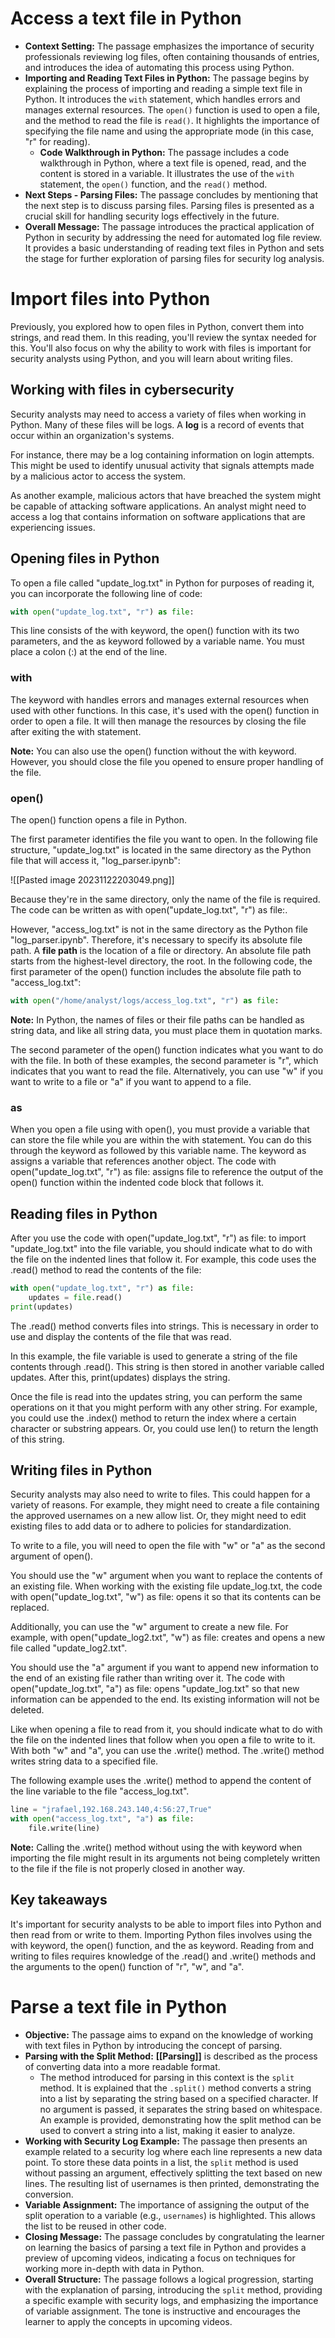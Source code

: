 # Access a text file in Python

- **Context Setting:** The passage emphasizes the importance of security professionals reviewing log files, often containing thousands of entries, and introduces the idea of automating this process using Python.
- **Importing and Reading Text Files in Python:** The passage begins by explaining the process of importing and reading a simple text file in Python. It introduces the `with` statement, which handles errors and manages external resources. The `open()` function is used to open a file, and the method to read the file is `read()`. It highlights the importance of specifying the file name and using the appropriate mode (in this case, "r" for reading).
	- **Code Walkthrough in Python:** The passage includes a code walkthrough in Python, where a text file is opened, read, and the content is stored in a variable. It illustrates the use of the `with` statement, the `open()` function, and the `read()` method.
- **Next Steps - Parsing Files:** The passage concludes by mentioning that the next step is to discuss parsing files. Parsing files is presented as a crucial skill for handling security logs effectively in the future.
- **Overall Message:** The passage introduces the practical application of Python in security by addressing the need for automated log file review. It provides a basic understanding of reading text files in Python and sets the stage for further exploration of parsing files for security log analysis.

# Import files into Python

Previously, you explored how to open files in Python, convert them into strings, and read them. In this reading, you'll review the syntax needed for this. You'll also focus on why the ability to work with files is important for security analysts using Python, and you will learn about writing files.

## Working with files in cybersecurity 

Security analysts may need to access a variety of files when working in Python. Many of these files will be logs. A **log** is a record of events that occur within an organization's systems.

For instance, there may be a log containing information on login attempts. This might be used to identify unusual activity that signals attempts made by a malicious actor to access the system.

As another example, malicious actors that have breached the system might be capable of attacking software applications. An analyst might need to access a log that contains information on software applications that are experiencing issues.

## Opening files in Python

To open a file called "update_log.txt" in Python for purposes of reading it, you can incorporate the following line of code:

```python
with open("update_log.txt", "r") as file:
```

This line consists of the with keyword, the open() function with its two parameters, and the as keyword followed by a variable name. You must place a colon (:) at the end of the line.

### with

The keyword with handles errors and manages external resources when used with other functions. In this case, it's used with the open() function in order to open a file. It will then manage the resources by closing the file after exiting the with statement.

**Note:** You can also use the open() function without the with keyword. However, you should close the file you opened to ensure proper handling of the file. 

### open()

The open() function opens a file in Python.

The first parameter identifies the file you want to open. In the following file structure, "update_log.txt" is located in the same directory as the Python file that will access it, "log_parser.ipynb":

![[Pasted image 20231122203049.png]]

Because they're in the same directory, only the name of the file is required. The code can be written as with open("update_log.txt", "r") as file:.

However, "access_log.txt" is not in the same directory as the Python file "log_parser.ipynb". Therefore, it's necessary to specify its absolute file path. A **file path** is the location of a file or directory. An absolute file path starts from the highest-level directory, the root. In the following code, the first parameter of the open() function includes the absolute file path to "access_log.txt":

```python
with open("/home/analyst/logs/access_log.txt", "r") as file:
```

**Note:** In Python, the names of files or their file paths can be handled as string data, and like all string data, you must place them in quotation marks.

The second parameter of the open() function indicates what you want to do with the file. In both of these examples, the second parameter is "r", which indicates that you want to read the file. Alternatively, you can use "w" if you want to write to a file or "a" if you want to append to a file.

### as

When you open a file using with open(), you must provide a variable that can store the file while you are within the with statement. You can do this through the keyword as followed by this variable name. The keyword as assigns a variable that references another object. The code with open("update_log.txt", "r") as file: assigns file to reference the output of the open() function within the indented code block that follows it.

## Reading files in Python

After you use the code with open("update_log.txt", "r") as file: to import "update_log.txt" into the file variable, you should indicate what to do with the file on the indented lines that follow it. For example, this code uses the .read() method to read the contents of the file:

```python
with open("update_log.txt", "r") as file:
    updates = file.read()
print(updates)
```

The .read() method converts files into strings. This is necessary in order to use and display the contents of the file that was read.

In this example, the file variable is used to generate a string of the file contents through .read(). This string is then stored in another variable called updates. After this, print(updates) displays the string.

Once the file is read into the updates string, you can perform the same operations on it that you might perform with any other string. For example, you could use the .index() method to return the index where a certain character or substring appears. Or, you could use len() to return the length of this string.

## Writing files in Python

Security analysts may also need to write to files. This could happen for a variety of reasons. For example, they might need to create a file containing the approved usernames on a new allow list. Or, they might need to edit existing files to add data or to adhere to policies for standardization.

To write to a file, you will need to open the file with "w" or "a" as the second argument of open(). 

You should use the "w" argument when you want to replace the contents of an existing file. When working with the existing file update_log.txt, the code with open("update_log.txt", "w") as file: opens it so that its contents can be replaced. 

Additionally, you can use the "w" argument to create a new file. For example, with open("update_log2.txt", "w") as file: creates and opens a new file called "update_log2.txt". 

You should use the "a" argument if you want to append new information to the end of an existing file rather than writing over it. The code with open("update_log.txt", "a") as file: opens "update_log.txt" so that new information can be appended to the end. Its existing information will not be deleted.

Like when opening a file to read from it, you should indicate what to do with the file on the indented lines that follow when you open a file to write to it. With both "w" and "a", you can use the .write() method. The .write() method writes string data to a specified file. 

The following example uses the .write() method to append the content of the line variable to the file "access_log.txt".

```python
line = "jrafael,192.168.243.140,4:56:27,True"
with open("access_log.txt", "a") as file:
    file.write(line)
```

**Note:** Calling the .write() method without using the with keyword when importing the file might result in its arguments not being completely written to the file if the file is not properly closed in another way.

## Key takeaways

It's important for security analysts to be able to import files into Python and then read from or write to them. Importing Python files involves using the with keyword, the open() function, and the as keyword. Reading from and writing to files requires knowledge of the .read() and .write() methods and the arguments to the open() function of "r", "w", and "a".

# Parse a text file in Python

- **Objective:** The passage aims to expand on the knowledge of working with text files in Python by introducing the concept of parsing. 
- **Parsing with the Split Method:** **[[Parsing]]** is described as the process of converting data into a more readable format. 
	- The method introduced for parsing in this context is the `split` method. It is explained that the `.split()` method converts a string into a list by separating the string based on a specified character. If no argument is passed, it separates the string based on whitespace. An example is provided, demonstrating how the split method can be used to convert a string into a list, making it easier to analyze.
- **Working with Security Log Example:** The passage then presents an example related to a security log where each line represents a new data point. To store these data points in a list, the `split` method is used without passing an argument, effectively splitting the text based on new lines. The resulting list of usernames is then printed, demonstrating the conversion.
- **Variable Assignment:** The importance of assigning the output of the split operation to a variable (e.g., `usernames`) is highlighted. This allows the list to be reused in other code.
- **Closing Message:** The passage concludes by congratulating the learner on learning the basics of parsing a text file in Python and provides a preview of upcoming videos, indicating a focus on techniques for working more in-depth with data in Python.
- **Overall Structure:** The passage follows a logical progression, starting with the explanation of parsing, introducing the `split` method, providing a specific example with security logs, and emphasizing the importance of variable assignment. The tone is instructive and encourages the learner to apply the concepts in upcoming videos.